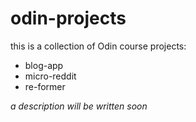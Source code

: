 # odin-projects
this is a collection of Odin course projects:
- blog-app
- micro-reddit
- re-former

*a description will be written soon*
